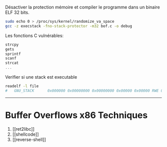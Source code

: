 Désactiver la protection mémoire et compiler le programme dans un binaire ELF 32 bits.

```sh
sudo echo 0 > /proc/sys/kernel/randomize_va_space
gcc -z execstack -fno-stack-protector -m32 bof.c -o debug
```

Les fonctions C vulnérables:

```c
strcpy
gets
sprintf
scanf
strcat
...
```

Verifier si une stack est executable

```sh
readelf -l file
#   GNU_STACK      0x000000 0x00000000 0x00000000 0x00000 0x00000 RWE 0x4
```

---
# Buffer Overflows  x86 Techniques

1. [[ret2libc]]
2. [[shellcode]]
3. [[reverse-shell]]

